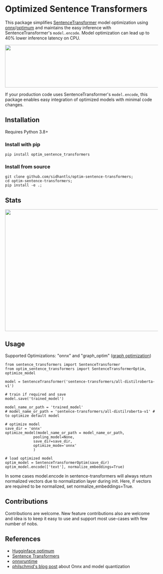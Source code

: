 # Optimized Sentence Transformers 

This package simplifies [SentenceTransformer](https://www.sbert.net/) model optimization using [onnx](https://onnxruntime.ai/)/[optimum](https://huggingface.co/docs/optimum/) and maintains the easy inference with SentenceTransformer's `model.encode`. Model optimization can lead up to 40% lower inference latency on CPU. 

<p align="center">
  <img src="https://github.com/sidhantls/optimized-st-ckpt/blob/main/imgs/workflow.PNG" width="700" height="140"/>
</p>

If your production code uses SentenceTransformer's `model.encode`, this package enables easy integration of optimized models with minimal code changes. 

## Installation
Requires Python 3.8+ 

### Install with pip
`pip install optim_sentence_transformers`

### Install from source
```
git clone github.com/sidhantls/optim-sentence-transformers;
cd optim-sentence-transformers;
pip install -e .;
```

## Stats

<p align="center">
  <img src="https://github.com/sidhantls/optimized-st-ckpt/blob/main/imgs/latency_percent_difference.png" width="700" height="400" />
</p>


## Usage 
Supported Optimizations: "onnx" and "graph_optim" ([graph optimization](https://huggingface.co/docs/optimum/onnxruntime/usage_guides/optimization))

```
from sentence_transformers import SentenceTransformer
from optim_sentence_transformers import SentenceTransformerOptim, optimize_model

model = SentenceTransformer('sentence-transformers/all-distilroberta-v1')

# train if required and save
model.save('trained_model') 

model_name_or_path = 'trained_model'
# model_name_or_path = 'sentence-transformers/all-distilroberta-v1' # to optimize default model 

# optimize model
save_dir = 'onnx'
optimize_model(model_name_or_path = model_name_or_path,
             pooling_model=None,
             save_dir=save_dir,
             optimize_mode='onnx'                                 
             )
             
# load optimized model 
optim_model = SentenceTransformerOptim(save_dir)
optim_model.encode(['text'], normalize_embeddings=True)
``` 

In some cases model.encode in sentence-transformers will always return normalized vectors due to normalization layer during init. Here, if vectors are required to be normalized, set normalize_embeddings=True. 

## Contributions 
Contributions are welcome. New feature contributions also are welcome and idea is to keep it easy to use and support most use-cases with few number of nobs.

## References 
* [Hugginface optimum](https://huggingface.co/docs/optimum/) 
* [Sentence Transformers](https://github.com/UKPLab/sentence-transformers) 
* [onnxruntime](onnxruntime.ai)
* [philschmid's blog post](https://www.philschmid.de/optimize-sentence-transformers) about Onnx and model quantization  
